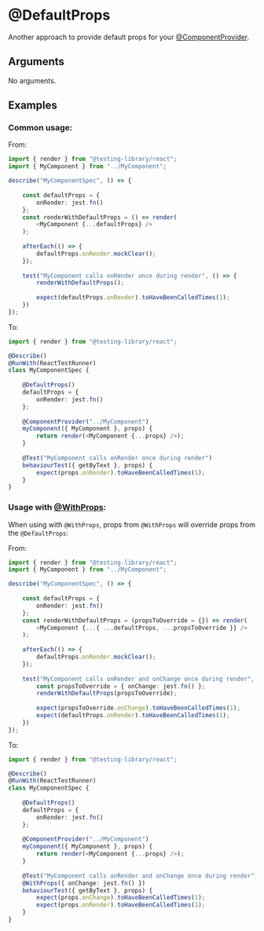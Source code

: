 # @DefaultProps

Another approach to provide default props for your [@ComponentProvider](https://github.com/vitalishapovalov/jest-decorated/blob/master/docs/react/ComponentProvider.md).

## Arguments

No arguments.

## Examples

### Common usage:

From:

```typescript jsx
import { render } from "@testing-library/react";
import { MyComponent } from "../MyComponent";

describe("MyComponentSpec", () => {
    
    const defaultProps = {
        onRender: jest.fn()
    };
    const renderWithDefaultProps = () => render(
        <MyComponent {...defaultProps} />
    );
    
    afterEach(() => {
        defaultProps.onRender.mockClear();
    });
    
    test("MyComponent calls onRender once during render", () => {
        renderWithDefaultProps();
        
        expect(defaultProps.onRender).toHaveBeenCalledTimes(1);
    })
});
```

To:

```typescript jsx
import { render } from "@testing-library/react";

@Describe()
@RunWith(ReactTestRunner)
class MyComponentSpec {
    
    @DefaultProps()
    defaultProps = {
        onRender: jest.fn()
    };
    
    @ComponentProvider("../MyComponent")
    myComponent({ MyComponent }, props) {
        return render(<MyComponent {...props} />);
    }
    
    @Test("MyComponent calls onRender once during render")
    behaviourTest({ getByText }, props) {
        expect(props.onRender).toHaveBeenCalledTimes(1);
    }
}
```

### Usage with [@WithProps](https://github.com/vitalishapovalov/jest-decorated/blob/master/docs/react/WithProps.md):

When using with `@WithProps`, props from `@WithProps` will override props from the `@DefaultProps`:

From:

```typescript jsx
import { render } from "@testing-library/react";
import { MyComponent } from "../MyComponent";

describe("MyComponentSpec", () => {
    
    const defaultProps = {
        onRender: jest.fn()
    };
    const renderWithDefaultProps = (propsToOverride = {}) => render(
        <MyComponent {...{ ...defaultProps, ...propsToOverride }} />
    );
    
    afterEach(() => {
        defaultProps.onRender.mockClear();
    });
    
    test("MyComponent calls onRender and onChange once during render", () => {
        const propsToOverride = { onChange: jest.fn() };
        renderWithDefaultProps(propsToOverride);
        
        expect(propsToOverride.onChange).toHaveBeenCalledTimes(1);
        expect(defaultProps.onRender).toHaveBeenCalledTimes(1);
    })
});
```

To:

```typescript jsx
import { render } from "@testing-library/react";

@Describe()
@RunWith(ReactTestRunner)
class MyComponentSpec {
    
    @DefaultProps()
    defaultProps = {
        onRender: jest.fn()
    };
    
    @ComponentProvider("../MyComponent")
    myComponent({ MyComponent }, props) {
        return render(<MyComponent {...props} />);
    }
    
    @Test("MyComponent calls onRender and onChange once during render")
    @WithProps({ onChange: jest.fn() })
    behaviourTest({ getByText }, props) {
        expect(props.onChange).toHaveBeenCalledTimes(1);
        expect(props.onRender).toHaveBeenCalledTimes(1);
    }
}
```

